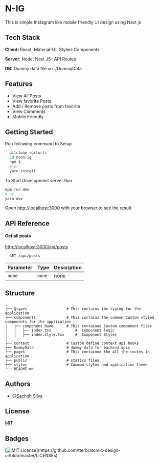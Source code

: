 
# N-IG

This is simple Instagram like mobile friendly UI design using Next js


## Tech Stack

**Client:** React, Material-UI, Styled-Components

**Server:** Node, Next JS- API Routes

**DB:** Dummy data file on ./DummyData
## Features

- View All Posts
- View favorite Posts
- Add / Remove posts from favorite
- View Comments
- Mobile Friendly


## Getting Started

Run following command to Setup

```bash
  gitclone <giturl>
  cd noon-ig
  npm i
  # or
  yarn install
```

To Start Development server Run
```bash
npm run dev
# or
yarn dev
```

Open [http://localhost:3000](http://localhost:3000) with your browser to see the result.


## API Reference

#### Get all posts
[http://localhost:3000/api/posts](http://localhost:3000/api/posts)

```http
  GET /api/posts
```

| Parameter | Type     | Description                |
| :-------- | :------- | :------------------------- |
| `none` | `none` | none  |




## Structure
    .
    ├── @types                  # This contains the typing for the application
    ├── components              # This contains the common Custom styled components for the application
    │   ├── component Name      # This contained Custom component files
    │   │   ├── index.tsx           #  Component logic
    │   │   ├── index.style.tsx     #  Component Styles
    │                           
    ├── context                 # Custom define context api hooks
    ├── DummyData               # dummy data for backend apis
    ├── pages                   # This contained the all the routes in application
    ├── public                  # statics files
    ├── styles                  # Common styles and application theme
    └── README.md

## Authors

- [@Sachith Silva](https://www.github.com/sachith95)


## License

[MIT](https://choosealicense.com/licenses/mit/)


## Badges

[![MIT License](https://img.shields.io/apm/l/atomic-design-ui.svg?)](https://github.com/tterb/atomic-design-ui/blob/master/LICENSEs)
